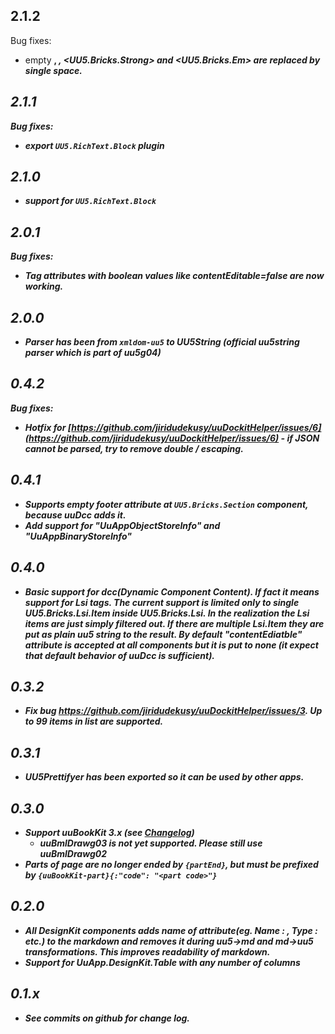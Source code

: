2.1.2
-----
Bug fixes:
 - empty <strong>, <em>, <UU5.Bricks.Strong> and <UU5.Bricks.Em> are replaced by single space.

2.1.1
-----
Bug fixes:
 - export `UU5.RichText.Block` plugin


2.1.0
-----
- support for `UU5.RichText.Block`

2.0.1
-----
Bug fixes:
 - Tag attributes with boolean values like contentEditable=false are now working.
 
2.0.0
-----
* Parser has been from `xmldom-uu5` to UU5String (official uu5string parser which is part of uu5g04)

0.4.2
-----

Bug fixes:
* Hotfix for [https://github.com/jiridudekusy/uuDockitHelper/issues/6](https://github.com/jiridudekusy/uuDockitHelper/issues/6) - if JSON cannot be parsed, try to remove double /  escaping. 

0.4.1
-----
* Supports empty footer attribute at `UU5.Bricks.Section` component, because uuDcc adds it.
* Add support for "UuAppObjectStoreInfo" and "UuAppBinaryStoreInfo" 
 
0.4.0
-----
* Basic support for dcc(Dynamic Component Content). If fact it means support for Lsi tags. The current support is limited only to single UU5.Bricks.Lsi.Item inside UU5.Bricks.Lsi. In the realization the Lsi items are just simply filtered out. If there are multiple Lsi.Item they are put as plain uu5 string to the result. By default "contentEdiatble" attribute is accepted at all components but it is put to none (it expect that default behavior of uuDcc is sufficient).

0.3.2
-----
* Fix bug https://github.com/jiridudekusy/uuDockitHelper/issues/3. Up to 99 items in list are supported.

0.3.1
-----
* UU5Prettifyer has been exported so it can be used by other apps.

0.3.0
-----
* Support uuBookKit 3.x (see [Changelog](https://uuos9.plus4u.net/uu-bookkitg01-main/78462435-e3f5c648e85f4319bd8fc25ea5be6c2c/book/page?code=rn_3))
  * uuBmlDrawg03 is not yet supported. Please still use uuBmlDrawg02 
* Parts of page are no longer ended by `{partEnd}`, but must be prefixed by `{uuBookKit-part}{:"code": "<part code>"}`

0.2.0
-----
* All DesignKit components adds name of attribute(eg. Name : , Type : etc.) to the markdown and removes it during uu5->md and md->uu5 transformations. This improves readability of markdown. 
* Support for UuApp.DesignKit.Table with any number of columns 

0.1.x
-----
* See commits on github for change log.
